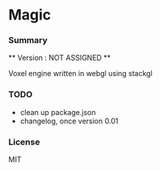 # Magic

### Summary
** Version : NOT ASSIGNED **

Voxel engine written in webgl using stackgl


### TODO
- clean up package.json
- changelog, once version 0.01

### License
MIT

